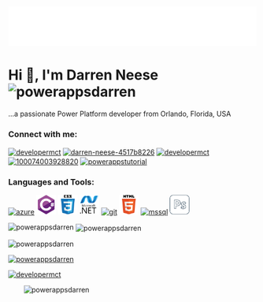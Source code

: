 
<img src="./Images/profile-svg.svg" width="800" height="80" alt="header">

<h1>Hi 👋, I'm Darren Neese&nbsp;&nbsp;&nbsp;&nbsp;&nbsp;&nbsp;&nbsp;&nbsp;<img src="https://komarev.com/ghpvc/?username=powerappsdarren&label=Profile%20views&color=0e75b6&style=plastic" alt="powerappsdarren" /></h1>

<p align="left">...a passionate Power Platform developer from Orlando, Florida, USA</p>

<p align="left"> </p>

<h3 align="left">Connect with me:</h3>
<p align="left">
    <a href="https://twitter.com/developermct" target="blank"><img align="center" src="https://raw.githubusercontent.com/rahuldkjain/github-profile-readme-generator/master/src/images/icons/Social/twitter.svg" alt="developermct" height="30" width="40" /></a>
    <a href="https://linkedin.com/in/darren-neese-4517b8226" target="blank"><img align="center" src="https://raw.githubusercontent.com/rahuldkjain/github-profile-readme-generator/master/src/images/icons/Social/linked-in-alt.svg" alt="darren-neese-4517b8226" height="30" width="40" /></a>
    <a href="https://stackoverflow.com/users/developermct" target="blank"><img align="center" src="https://raw.githubusercontent.com/rahuldkjain/github-profile-readme-generator/master/src/images/icons/Social/stack-overflow.svg" alt="developermct" height="30" width="40" /></a>
    <a href="https://fb.com/100074003928820" target="blank"><img align="center" src="https://raw.githubusercontent.com/rahuldkjain/github-profile-readme-generator/master/src/images/icons/Social/facebook.svg" alt="100074003928820" height="30" width="40" /></a>
    <a href="https://www.youtube.com/c/powerappstutorial" target="blank"><img align="center" src="https://raw.githubusercontent.com/rahuldkjain/github-profile-readme-generator/master/src/images/icons/Social/youtube.svg" alt="powerappstutorial" height="30" width="40" /></a>
</p>
 
<h3 align="left">Languages and Tools:</h3>
<p align="left"> 
    <a href="https://azure.microsoft.com/en-us/" target="_blank" rel="noreferrer"><img src="https://www.vectorlogo.zone/logos/microsoft_azure/microsoft_azure-icon.svg" alt="azure" width="40" height="40"/></a>
    <a href="https://www.w3schools.com/cs/" target="_blank" rel="noreferrer"><img src="https://raw.githubusercontent.com/devicons/devicon/master/icons/csharp/csharp-original.svg" alt="csharp" width="40" height="40"/></a>
    <a href="https://www.w3schools.com/css/" target="_blank" rel="noreferrer"><img src="https://raw.githubusercontent.com/devicons/devicon/master/icons/css3/css3-original-wordmark.svg" alt="css3" width="40" height="40"/></a>
    <a href="https://dotnet.microsoft.com/" target="_blank" rel="noreferrer"><img src="https://raw.githubusercontent.com/devicons/devicon/master/icons/dot-net/dot-net-original-wordmark.svg" alt="dotnet" width="40" height="40"/></a>
    <a href="https://git-scm.com/" target="_blank" rel="noreferrer"><img src="https://www.vectorlogo.zone/logos/git-scm/git-scm-icon.svg" alt="git" width="40" height="40"/></a>
    <a href="https://www.w3.org/html/" target="_blank" rel="noreferrer"><img src="https://raw.githubusercontent.com/devicons/devicon/master/icons/html5/html5-original-wordmark.svg" alt="html5" width="40" height="40"/></a>
    <a href="https://www.microsoft.com/en-us/sql-server" target="_blank" rel="noreferrer"><img src="https://www.svgrepo.com/show/303229/microsoft-sql-server-logo.svg" alt="mssql" width="40" height="40"/></a>
    <a href="https://www.photoshop.com/en" target="_blank" rel="noreferrer"><img src="https://raw.githubusercontent.com/devicons/devicon/master/icons/photoshop/photoshop-line.svg" alt="photoshop" width="40" height="40"/> </a>
</p>


<p><img align="left" src="https://github-readme-stats.vercel.app/api/top-langs?username=powerappsdarren&show_icons=true&locale=en&layout=compact" alt="powerappsdarren" /></p>

<p>&nbsp;<img align="center" src="https://github-readme-stats.vercel.app/api?username=powerappsdarren&show_icons=true&locale=en" alt="powerappsdarren" /></p>

<p><img align="center" src="https://github-readme-streak-stats.herokuapp.com/?user=powerappsdarren&" alt="powerappsdarren" /></p>

<p align="left"> <a href="https://github.com/ryo-ma/github-profile-trophy"><img src="https://github-profile-trophy.vercel.app/?username=powerappsdarren" alt="powerappsdarren" /></a> </p>

<p align="left"> <a href="https://twitter.com/developermct" target="blank"><img src="https://img.shields.io/twitter/follow/developermct?logo=twitter" alt="developermct" /></a> </p>

&nbsp;&nbsp;&nbsp;&nbsp;&nbsp;&nbsp;&nbsp;&nbsp;<img src="https://komarev.com/ghpvc/?username=powerappsdarren&label=Profile%20views&color=0e75b6&style=plastic" alt="powerappsdarren" />